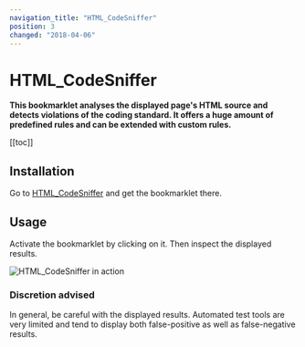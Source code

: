```yaml
---
navigation_title: "HTML_CodeSniffer"
position: 3
changed: "2018-04-06"
---
```


# HTML_CodeSniffer

**This bookmarklet analyses the displayed page's HTML source and detects violations of the coding standard. It offers a huge amount of predefined rules and can be extended with custom rules.**

[[toc]]

## Installation

Go to [HTML_CodeSniffer](http://squizlabs.github.io/HTML_CodeSniffer/) and get the bookmarklet there.

## Usage

Activate the bookmarklet by clicking on it. Then inspect the displayed results.

![HTML_CodeSniffer in action](_media/bookmarklet-html_codesniffer-in-action.png)

### Discretion advised

In general, be careful with the displayed results. Automated test tools are very limited and tend to display both false-positive as well as false-negative results.